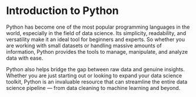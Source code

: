Introduction to Python
=========================

Python has become one of the most popular programming languages in the world, especially in the field of data science. Its simplicity, readability, and versatility make it an ideal tool for beginners and experts. So whether you are working with small datasets or handling massive amounts of information, Python provides the tools to manage, manipulate, and analyze data with ease.

Python also helps bridge the gap between raw data and genuine insights. Whether you are just starting out or looking to expand your data science toolkit, Python is an invaluable resource that can streamline the entire data science pipeline — from data cleaning to machine learning and beyond.